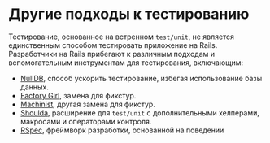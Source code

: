 # Другие подходы к тестированию

Тестирование, основанное на встренном `test/unit`, не является единственным способом тестировать приложение на Rails. Разработчики на Rails прибегают к различным подходам и вспомогательным инструментам для тестирования, включающим:

* [NullDB](http://avdi.org/projects/nulldb/), способ ускорить тестирование, избегая использование базы данных.
* [Factory Girl](https://github.com/thoughtbot/factory_girl/tree/master), замена для фикстур.
* [Machinist](https://github.com/notahat/machinist/tree/master), другая замена для фикстур.
* [Shoulda](http://www.thoughtbot.com/projects/shoulda), расширение для `test/unit` с дополнительными хелперами, макросами и операторами контроля.
* [RSpec](http://relishapp.com/rspec), фреймворк разработки, основанной на поведении
